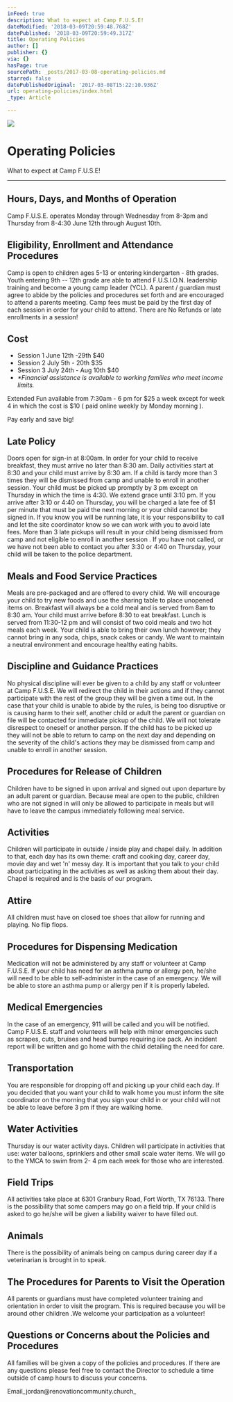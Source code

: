 ```yaml
---
inFeed: true
description: What to expect at Camp F.U.S.E!
dateModified: '2018-03-09T20:59:48.768Z'
datePublished: '2018-03-09T20:59:49.317Z'
title: Operating Policies
author: []
publisher: {}
via: {}
hasPage: true
sourcePath: _posts/2017-03-08-operating-policies.md
starred: false
datePublishedOriginal: '2017-03-08T15:22:10.936Z'
url: operating-policies/index.html
_type: Article

---
```

![](https://the-grid-user-content.s3-us-west-2.amazonaws.com/f8f63450-92ec-49b4-8c56-dcdc8f620eef.jpg)

# **Operating Policies**

What to expect at Camp F.U.S.E!

---

## Hours, Days, and Months of Operation

Camp F.U.S.E. operates Monday through Wednesday from 8-3pm and Thursday from 8-4:30 June 12th through August 10th.

## Eligibility, Enrollment and Attendance Procedures

Camp is open to children ages 5-13 or entering kindergarten - 8th grades. Youth entering 9th -- 12th grade are able to attend F.U.S.I.O.N. leadership training and become a young camp leader (YCL). A parent / guardian must agree to abide by the policies and procedures set forth and are encouraged to attend a parents meeting. Camp fees must be paid by the first day of each session in order for your child to attend. There are No Refunds or late enrollments in a session!

## Cost

* Session 1 June 12th -29th $40
* Session 2 July 5th - 20th $35
* Session 3 July 24th - Aug 10th $40
* _\*Financial assistance is available to working families who meet income limits._

Extended Fun available from 7:30am - 6 pm for $25 a week except for week 4 in which the cost is $10 ( paid online weekly by Monday morning ).

Pay early and save big!

## Late Policy

Doors open for sign-in at 8:00am. In order for your child to receive breakfast, they must arrive no later than 8:30 am. Daily activities start at 8:30 and your child must arrive by 8:30 am. If a child is tardy more than 3 times they will be dismissed from camp and unable to enroll in another session. Your child must be picked up promptly by 3 pm except on Thursday in which the time is 4:30\. We extend grace until 3:10 pm. If you arrive after 3:10 or 4:40 on Thursday, you will be charged a late fee of $1 per minute that must be paid the next morning or your child cannot be signed in. If you know you will be running late, it is your responsibility to call and let the site coordinator know so we can work with you to avoid late fees. More than 3 late pickups will result in your child being dismissed from camp and not eligible to enroll in another session . If you have not called, or we have not been able to contact you after 3:30 or 4:40 on Thursday, your child will be taken to the police department.

## Meals and Food Service Practices

Meals are pre-packaged and are offered to every child. We will encourage your child to try new foods and use the sharing table to place unopened items on. Breakfast will always be a cold meal and is served from 8am to 8:30 am. Your child must arrive before 8:30 to eat breakfast. Lunch is served from 11:30-12 pm and will consist of two cold meals and two hot meals each week. Your child is able to bring their own lunch however; they cannot bring in any soda, chips, snack cakes or candy. We want to maintain a neutral environment and encourage healthy eating habits.

## Discipline and Guidance Practices

No physical discipline will ever be given to a child by any staff or volunteer at Camp F.U.S.E. We will redirect the child in their actions and if they cannot participate with the rest of the group they will be given a time out. In the case that your child is unable to abide by the rules, is being too disruptive or is causing harm to their self, another child or adult the parent or guardian on file will be contacted for immediate pickup of the child. We will not tolerate disrespect to oneself or another person. If the child has to be picked up they will not be able to return to camp on the next day and depending on the severity of the child's actions they may be dismissed from camp and unable to enroll in another session.

## Procedures for Release of Children

Children have to be signed in upon arrival and signed out upon departure by an adult parent or guardian. Because meal are open to the public, children who are not signed in will only be allowed to participate in meals but will have to leave the campus immediately following meal service.

## Activities

Children will participate in outside / inside play and chapel daily. In addition to that, each day has its own theme: craft and cooking day, career day, movie day and wet 'n' messy day. It is important that you talk to your child about participating in the activities as well as asking them about their day. Chapel is required and is the basis of our program.

## Attire

All children must have on closed toe shoes that allow for running and playing. No flip flops.

## Procedures for Dispensing Medication

Medication will not be administered by any staff or volunteer at Camp F.U.S.E. If your child has need for an asthma pump or allergy pen, he/she will need to be able to self-administer in the case of an emergency. We will be able to store an asthma pump or allergy pen if it is properly labeled.

## Medical Emergencies

In the case of an emergency, 911 will be called and you will be notified. Camp F.U.S.E. staff and volunteers will help with minor emergencies such as scrapes, cuts, bruises and head bumps requiring ice pack. An incident report will be written and go home with the child detailing the need for care.

## Transportation

You are responsible for dropping off and picking up your child each day. If you decided that you want your child to walk home you must inform the site coordinator on the morning that you sign your child in or your child will not be able to leave before 3 pm if they are walking home.

## Water Activities

Thursday is our water activity days. Children will participate in activities that use: water balloons, sprinklers and other small scale water items. We will go to the YMCA to swim from 2- 4 pm each week for those who are interested.

## Field Trips

All activities take place at 6301 Granbury Road, Fort Worth, TX 76133\. There is the possibility that some campers may go on a field trip. If your child is asked to go he/she will be given a liability waiver to have filled out.

## Animals

There is the possibility of animals being on campus during career day if a veterinarian is brought in to speak.

## The Procedures for Parents to Visit the Operation

All parents or guardians must have completed volunteer training and orientation in order to visit the program. This is required because you will be around other children .We welcome your participation as a volunteer!

## Questions or Concerns about the Policies and Procedures

All families will be given a copy of the policies and procedures. If there are any questions please feel free to contact the Director to schedule a time outside of camp hours to discuss your concerns.

Email_jordan@renovationcommunity.church_